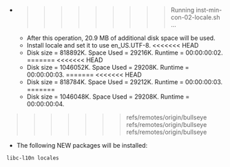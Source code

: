 * >>>>>>>>> Running inst-min-con-02-locale.sh ...
  * After this operation, 20.9 MB of additional disk space will be used.
  * Install locale and set it to use en_US.UTF-8.
<<<<<<< HEAD
  * Disk size = 818892K. Space Used = 29216K. Runtime = 00:00:00:02.
=======
<<<<<<< HEAD
  * Disk size = 1046052K. Space Used = 29208K. Runtime = 00:00:00:03.
=======
<<<<<<< HEAD
  * Disk size = 818784K. Space Used = 29212K. Runtime = 00:00:00:03.
=======
  * Disk size = 1046048K. Space Used = 29208K. Runtime = 00:00:00:04.
>>>>>>> refs/remotes/origin/bullseye
>>>>>>> refs/remotes/origin/bullseye
>>>>>>> refs/remotes/origin/bullseye
  * The following NEW packages will be installed:
  ```bash
libc-l10n locales
  ```
